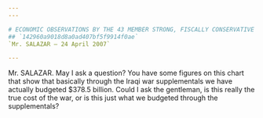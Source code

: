 ```yaml
---
---

# ECONOMIC OBSERVATIONS BY THE 43 MEMBER STRONG, FISCALLY CONSERVATIVE  DEMOCRATIC BLUE DOG COALITION
## `142960a9018d8a0ad407bf5f9914f0ae`
`Mr. SALAZAR — 24 April 2007`

---
```



Mr. SALAZAR. May I ask a question? You have some figures on this 
chart that show that basically through the Iraqi war supplementals we 
have actually budgeted $378.5 billion. Could I ask the gentleman, is 
this really the true cost of the war, or is this just what we budgeted 
through the supplementals?